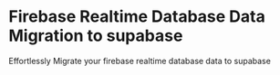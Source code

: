 # Firebase Realtime Database Data Migration to supabase
Effortlessly Migrate your firebase realtime database data to supabase
